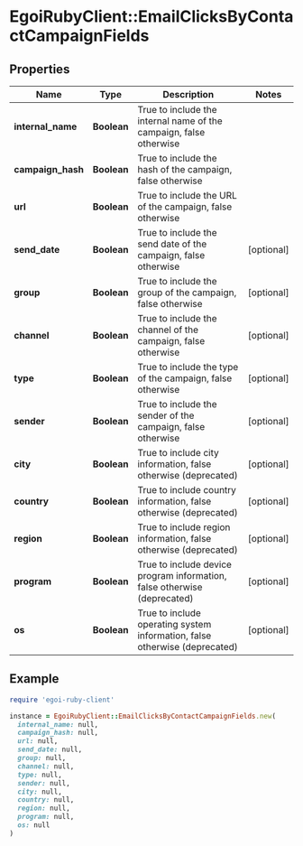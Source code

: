 # EgoiRubyClient::EmailClicksByContactCampaignFields

## Properties

| Name | Type | Description | Notes |
| ---- | ---- | ----------- | ----- |
| **internal_name** | **Boolean** | True to include the internal name of the campaign, false otherwise |  |
| **campaign_hash** | **Boolean** | True to include the hash of the campaign, false otherwise |  |
| **url** | **Boolean** | True to include the URL of the campaign, false otherwise |  |
| **send_date** | **Boolean** | True to include the send date of the campaign, false otherwise | [optional] |
| **group** | **Boolean** | True to include the group of the campaign, false otherwise | [optional] |
| **channel** | **Boolean** | True to include the channel of the campaign, false otherwise | [optional] |
| **type** | **Boolean** | True to include the type of the campaign, false otherwise | [optional] |
| **sender** | **Boolean** | True to include the sender of the campaign, false otherwise | [optional] |
| **city** | **Boolean** | True to include city information, false otherwise (deprecated) | [optional] |
| **country** | **Boolean** | True to include country information, false otherwise (deprecated) | [optional] |
| **region** | **Boolean** | True to include region information, false otherwise (deprecated) | [optional] |
| **program** | **Boolean** | True to include device program information, false otherwise (deprecated) | [optional] |
| **os** | **Boolean** | True to include operating system information, false otherwise (deprecated) | [optional] |

## Example

```ruby
require 'egoi-ruby-client'

instance = EgoiRubyClient::EmailClicksByContactCampaignFields.new(
  internal_name: null,
  campaign_hash: null,
  url: null,
  send_date: null,
  group: null,
  channel: null,
  type: null,
  sender: null,
  city: null,
  country: null,
  region: null,
  program: null,
  os: null
)
```

